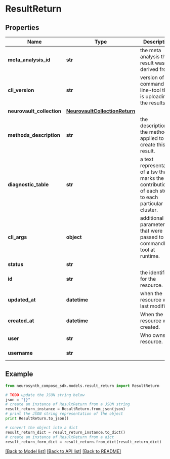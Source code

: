 # ResultReturn


## Properties
Name | Type | Description | Notes
------------ | ------------- | ------------- | -------------
**meta_analysis_id** | **str** | the meta analysis this result was derived from. | [optional] 
**cli_version** | **str** | version of the command-line-tool that is uploading the results.  | [optional] 
**neurovault_collection** | [**NeurovaultCollectionReturn**](NeurovaultCollectionReturn.md) |  | [optional] 
**methods_description** | **str** | the description of the methods applied to create this result. | [optional] 
**diagnostic_table** | **str** | a text representation of a tsv that marks the contribution of each study to each particular cluster. | [optional] 
**cli_args** | **object** | additional parameters that were passed to the commandline tool at runtime.  | [optional] 
**status** | **str** |  | [optional] 
**id** | **str** | the identifier for the resource. | [optional] 
**updated_at** | **datetime** | when the resource was last modified. | [optional] [readonly] 
**created_at** | **datetime** | When the resource was created. | [optional] [readonly] 
**user** | **str** | Who owns the resource. | [optional] 
**username** | **str** |  | [optional] [readonly] 

## Example

```python
from neurosynth_compose_sdk.models.result_return import ResultReturn

# TODO update the JSON string below
json = "{}"
# create an instance of ResultReturn from a JSON string
result_return_instance = ResultReturn.from_json(json)
# print the JSON string representation of the object
print ResultReturn.to_json()

# convert the object into a dict
result_return_dict = result_return_instance.to_dict()
# create an instance of ResultReturn from a dict
result_return_form_dict = result_return.from_dict(result_return_dict)
```
[[Back to Model list]](../README.md#documentation-for-models) [[Back to API list]](../README.md#documentation-for-api-endpoints) [[Back to README]](../README.md)


